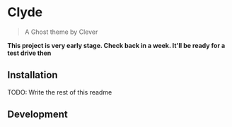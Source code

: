 # Clyde

> A Ghost theme by Clever

__This project is very early stage. Check back in a week. It'll be ready for a test drive then__

## Installation

TODO: Write the rest of this readme

## Development
